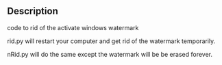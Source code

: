 ## Description
code to rid of the activate windows watermark

rid.py will restart your computer and get rid of the watermark temporarily.

nRid.py will do the same except the watermark will be be erased forever.
